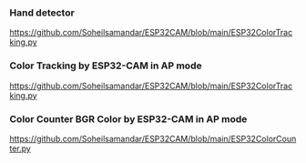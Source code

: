 ### Hand detector
https://github.com/Soheilsamandar/ESP32CAM/blob/main/ESP32ColorTracking.py


### Color Tracking by ESP32-CAM in AP mode
https://github.com/Soheilsamandar/ESP32CAM/blob/main/ESP32ColorTracking.py


### Color Counter BGR Color by ESP32-CAM in AP mode 
https://github.com/Soheilsamandar/ESP32CAM/blob/main/ESP32ColorCounter.py
